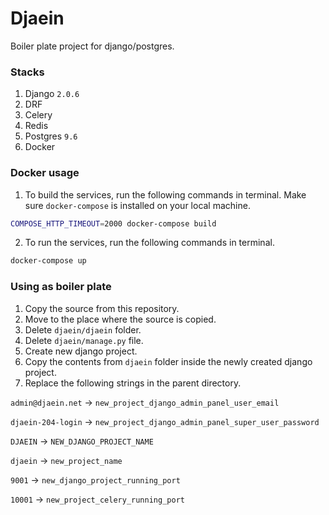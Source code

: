 # Djaein

Boiler plate project for django/postgres.

### Stacks
1. Django `2.0.6`
2. DRF
3. Celery
4. Redis
5. Postgres `9.6`
6. Docker

### Docker usage

1. To build the services, run the following commands in terminal. Make sure `docker-compose` is installed on your local machine.

```bash
COMPOSE_HTTP_TIMEOUT=2000 docker-compose build
```

2. To run the services, run the following commands in terminal.

```bash
docker-compose up
```

### Using as boiler plate
1. Copy the source from this repository.
2. Move to the place where the source is copied.
3. Delete `djaein/djaein` folder.
4. Delete `djaein/manage.py` file.
5. Create new django project.
6. Copy the contents from `djaein` folder inside the newly created django project.
7. Replace the following strings in the parent directory.

`admin@djaein.net` -> `new_project_django_admin_panel_user_email`

`djaein-204-login` -> `new_project_django_admin_panel_super_user_password`

`DJAEIN` -> `NEW_DJANGO_PROJECT_NAME`

`djaein` -> `new_project_name`

`9001` -> `new_django_project_running_port`

`10001` -> `new_project_celery_running_port`
